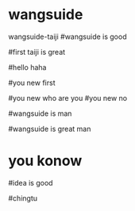 # wangsuide
wangsuide-taiji
#wangsuide is good

#first taiji is great

#hello haha

#you new first

#you new who are you
#you new no

#wangsuide is man

#wangsuide is great man

# you konow

#idea is good

#chingtu
